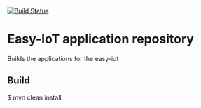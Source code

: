 [![Build Status](https://travis-ci.org/daghanacay/com.easyiot.application.svg?branch=master)](https://travis-ci.org/daghanacay/com.easyiot.application)

# Easy-IoT application repository

Builds the applications for the easy-iot

## Build

$ mvn clean install  
